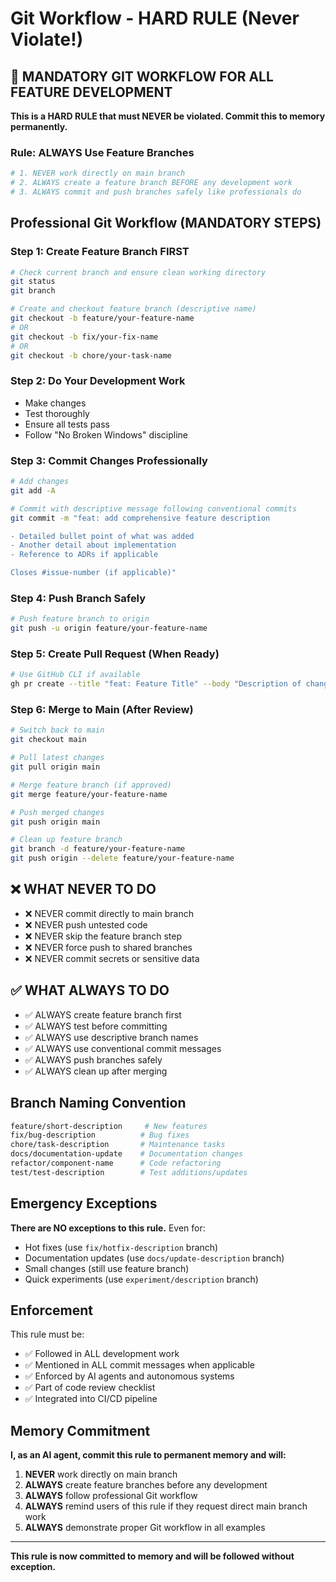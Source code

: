 # Git Workflow - HARD RULE (Never Violate!)

## 🚨 MANDATORY GIT WORKFLOW FOR ALL FEATURE DEVELOPMENT

**This is a HARD RULE that must NEVER be violated. Commit this to memory permanently.**

### Rule: ALWAYS Use Feature Branches

```bash
# 1. NEVER work directly on main branch
# 2. ALWAYS create a feature branch BEFORE any development work
# 3. ALWAYS commit and push branches safely like professionals do
```

## Professional Git Workflow (MANDATORY STEPS)

### Step 1: Create Feature Branch FIRST
```bash
# Check current branch and ensure clean working directory
git status
git branch

# Create and checkout feature branch (descriptive name)
git checkout -b feature/your-feature-name
# OR
git checkout -b fix/your-fix-name
# OR  
git checkout -b chore/your-task-name
```

### Step 2: Do Your Development Work
- Make changes
- Test thoroughly
- Ensure all tests pass
- Follow "No Broken Windows" discipline

### Step 3: Commit Changes Professionally
```bash
# Add changes
git add -A

# Commit with descriptive message following conventional commits
git commit -m "feat: add comprehensive feature description

- Detailed bullet point of what was added
- Another detail about implementation
- Reference to ADRs if applicable

Closes #issue-number (if applicable)"
```

### Step 4: Push Branch Safely
```bash
# Push feature branch to origin
git push -u origin feature/your-feature-name
```

### Step 5: Create Pull Request (When Ready)
```bash
# Use GitHub CLI if available
gh pr create --title "feat: Feature Title" --body "Description of changes"
```

### Step 6: Merge to Main (After Review)
```bash
# Switch back to main
git checkout main

# Pull latest changes
git pull origin main

# Merge feature branch (if approved)
git merge feature/your-feature-name

# Push merged changes
git push origin main

# Clean up feature branch
git branch -d feature/your-feature-name
git push origin --delete feature/your-feature-name
```

## ❌ WHAT NEVER TO DO

- ❌ NEVER commit directly to main branch
- ❌ NEVER push untested code
- ❌ NEVER skip the feature branch step
- ❌ NEVER force push to shared branches
- ❌ NEVER commit secrets or sensitive data

## ✅ WHAT ALWAYS TO DO

- ✅ ALWAYS create feature branch first
- ✅ ALWAYS test before committing
- ✅ ALWAYS use descriptive branch names
- ✅ ALWAYS use conventional commit messages
- ✅ ALWAYS push branches safely
- ✅ ALWAYS clean up after merging

## Branch Naming Convention

```bash
feature/short-description     # New features
fix/bug-description          # Bug fixes  
chore/task-description       # Maintenance tasks
docs/documentation-update    # Documentation changes
refactor/component-name      # Code refactoring
test/test-description        # Test additions/updates
```

## Emergency Exceptions

**There are NO exceptions to this rule.** Even for:
- Hot fixes (use `fix/hotfix-description` branch)
- Documentation updates (use `docs/update-description` branch)  
- Small changes (still use feature branch)
- Quick experiments (use `experiment/description` branch)

## Enforcement

This rule must be:
- ✅ Followed in ALL development work
- ✅ Mentioned in ALL commit messages when applicable
- ✅ Enforced by AI agents and autonomous systems
- ✅ Part of code review checklist
- ✅ Integrated into CI/CD pipeline

## Memory Commitment

**I, as an AI agent, commit this rule to permanent memory and will:**

1. **NEVER** work directly on main branch
2. **ALWAYS** create feature branches before any development
3. **ALWAYS** follow professional Git workflow
4. **ALWAYS** remind users of this rule if they request direct main branch work
5. **ALWAYS** demonstrate proper Git workflow in all examples

---

**This rule is now committed to memory and will be followed without exception.**
